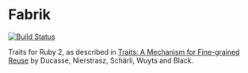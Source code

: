 # Fabrik

[![Build Status](https://travis-ci.org/joecorcoran/fabrik.svg?branch=master)](https://travis-ci.org/joecorcoran/fabrik)

Traits for Ruby 2, as described in [Traits: A Mechanism for
Fine-grained Reuse][paper] by Ducasse, Nierstrasz, Schärli, Wuyts and Black.

[paper]: http://scg.unibe.ch/archive/papers/Duca06bTOPLASTraits.pdf
